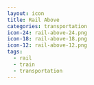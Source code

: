 ```yaml
---
layout: icon
title: Rail Above
categories: transportation
icon-24: rail-above-24.png
icon-18: rail-above-18.png
icon-12: rail-above-12.png
tags:
  - rail
  - train
  - transportation
---
```

